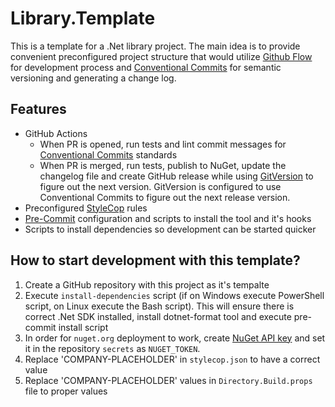 # Library.Template

This is a template for a .Net library project. The main idea is to provide convenient preconfigured project structure that would utilize [Github Flow](https://docs.github.com/en/get-started/quickstart/github-flow) for development process and [Conventional Commits](https://www.conventionalcommits.org/en/v1.0.0/) for semantic versioning and generating a change log.

## Features

* GitHub Actions
  * When PR is opened, run tests and lint commit messages for [Conventional Commits](https://www.conventionalcommits.org/en/v1.0.0/) standards
  * When PR is merged, run tests, publish to NuGet, update the changelog file and create GitHub release while using [GitVersion](https://gitversion.net/) to figure out the next version. GitVersion is configured to use Conventional Commits to figure out the next release version.
* Preconfigured [StyleCop](https://github.com/StyleCop/StyleCop) rules
* [Pre-Commit](https://pre-commit.com/) configuration and scripts to install the tool and it's hooks
* Scripts to install dependencies so development can be started quicker

## How to start development with this template?

1. Create a GitHub repository with this project as it's tempalte
2. Execute ``install-dependencies`` script (if on Windows execute PowerShell script, on Linux execute the Bash script). This will ensure there is correct .Net SDK installed, install dotnet-format tool and execute pre-commit install script
3. In order for ``nuget.org`` deployment to work, create [NuGet API key](https://docs.microsoft.com/en-us/nuget/nuget-org/publish-a-package#create-api-keys) and set it in the repository ``secrets`` as ``NUGET_TOKEN``.
4. Replace 'COMPANY-PLACEHOLDER' in ``stylecop.json`` to have a correct value
5. Replace 'COMPANY-PLACEHOLDER' values in ``Directory.Build.props`` file to proper values

